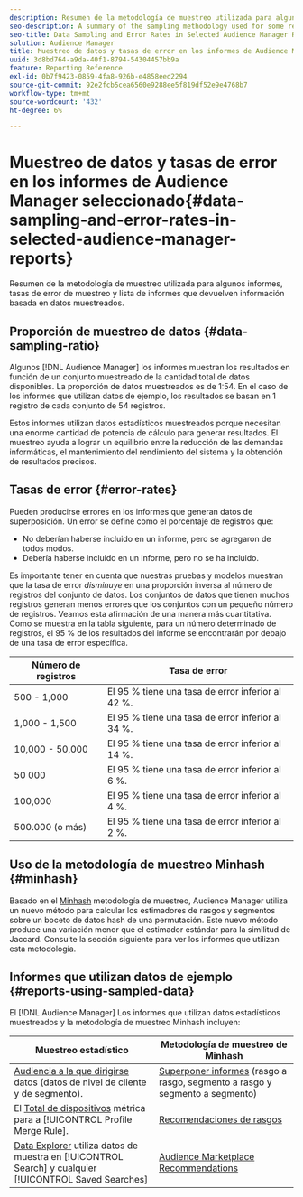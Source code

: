 ```yaml
---
description: Resumen de la metodología de muestreo utilizada para algunos informes, tasas de error de muestreo y lista de informes que devuelven información basada en datos muestreados.
seo-description: A summary of the sampling methodology used for some reports, sampling error rates, and a list of reports that return information based on sampled data.
seo-title: Data Sampling and Error Rates in Selected Audience Manager Reports
solution: Audience Manager
title: Muestreo de datos y tasas de error en los informes de Audience Manager seleccionado
uuid: 3d8bd764-a9da-40f1-8794-54304457bb9a
feature: Reporting Reference
exl-id: 0b7f9423-0859-4fa8-926b-e4858eed2294
source-git-commit: 92e2fcb5cea6560e9288ee5f819df52e9e4768b7
workflow-type: tm+mt
source-wordcount: '432'
ht-degree: 6%

---
```


# Muestreo de datos y tasas de error en los informes de Audience Manager seleccionado{#data-sampling-and-error-rates-in-selected-audience-manager-reports}

Resumen de la metodología de muestreo utilizada para algunos informes, tasas de error de muestreo y lista de informes que devuelven información basada en datos muestreados.

## Proporción de muestreo de datos {#data-sampling-ratio}

Algunos [!DNL Audience Manager] los informes muestran los resultados en función de un conjunto muestreado de la cantidad total de datos disponibles. La proporción de datos muestreados es de 1:54. En el caso de los informes que utilizan datos de ejemplo, los resultados se basan en 1 registro de cada conjunto de 54 registros.

Estos informes utilizan datos estadísticos muestreados porque necesitan una enorme cantidad de potencia de cálculo para generar resultados. El muestreo ayuda a lograr un equilibrio entre la reducción de las demandas informáticas, el mantenimiento del rendimiento del sistema y la obtención de resultados precisos.

<!--

## Minimum Requirements {#minimum-requirements}

>[!NOTE]
>
>The minimum requirements listed below apply to Overlap reports only.

Overlap reports ([trait-to-trait](/help/using/reporting/dynamic-reports/trait-trait-overlap-report.md), [segment-to-trait](/help/using/reporting/dynamic-reports/segment-trait-overlap-report.md), and [segment-to-segment](/help/using/reporting/dynamic-reports/segment-segment-overlap-report.md)) exclude traits and segments when they do not meet the minimum unique visitor requirements. These minimum requirements are as follows:

* Traits: 28,000 [unique trait realizations](/help/using/features/traits/trait-and-segment-qualification-reference).
* Segments: 70,000 real-time users over a 14-day period.

-->

## Tasas de error {#error-rates}

Pueden producirse errores en los informes que generan datos de superposición. Un error se define como el porcentaje de registros que:

* No deberían haberse incluido en un informe, pero se agregaron de todos modos.
* Debería haberse incluido en un informe, pero no se ha incluido.

Es importante tener en cuenta que nuestras pruebas y modelos muestran que la tasa de error *disminuye* en una proporción inversa al número de registros del conjunto de datos. Los conjuntos de datos que tienen muchos registros generan menos errores que los conjuntos con un pequeño número de registros. Veamos esta afirmación de una manera más cuantitativa. Como se muestra en la tabla siguiente, para un número determinado de registros, el 95 % de los resultados del informe se encontrarán por debajo de una tasa de error específica.

| Número de registros | Tasa de error |
|--- |--- |
| 500 - 1,000 | El 95 % tiene una tasa de error inferior al 42 %. |
| 1,000 - 1,500 | El 95 % tiene una tasa de error inferior al 34 %. |
| 10,000 - 50,000 | El 95 % tiene una tasa de error inferior al 14 %. |
| 50 000 | El 95 % tiene una tasa de error inferior al 6 %. |
| 100,000 | El 95 % tiene una tasa de error inferior al 4 %. |
| 500.000 (o más) | El 95 % tiene una tasa de error inferior al 2 %. |

## Uso de la metodología de muestreo Minhash {#minhash}

Basado en el [Minhash](https://en.wikipedia.org/wiki/MinHash) metodología de muestreo, Audience Manager utiliza un nuevo método para calcular los estimadores de rasgos y segmentos sobre un boceto de datos hash de una permutación. Este nuevo método produce una variación menor que el estimador estándar para la similitud de Jaccard. Consulte la sección siguiente para ver los informes que utilizan esta metodología.

<!--

Some Audience Manager reports use the minhash sampling methodology to compute trait and segment overlaps and similarity scores. Audience Manager calculates the [!UICONTROL Trait Similarity Score] between two traits by computing the intersection and union in terms of the number of [!UICONTROL Unique User IDs] (UUIDs) and then divides the two. For two traits A and B, the calculation looks like this:

![jaccard-similarity](/help/using/features/segments/assets/jaccard_similarity.png)

-->

## Informes que utilizan datos de ejemplo {#reports-using-sampled-data}

El [!DNL Audience Manager] Los informes que utilizan datos estadísticos muestreados y la metodología de muestreo Minhash incluyen:

<!--

* [Overlap reports](../reporting/dynamic-reports/dynamic-reports.md#interactive-and-overlap-reports) (trait-to-trait, segment-to-trait, and segment-to-segment).
* [Addressable Audience](../features/addressable-audiences.md) data (customer- and segment-level data). 
* The [Total Devices](../features/profile-merge-rules/profile-link-metrics.md#merge-rule-metrics) metric for a [!UICONTROL Profile Merge Rule].
* [Data Explorer](../features/data-explorer/data-explorer-signals-search/data-explorer-search-pairs.md) uses sampled data in the [!UICONTROL Search] tab and any [!UICONTROL Saved Searches].

Reports that use Minhash sampling methodology:

-->

| Muestreo estadístico | Metodología de muestreo de Minhash |
|--- |--- |
| [Audiencia a la que dirigirse](../features/addressable-audiences.md) datos (datos de nivel de cliente y de segmento). | [Superponer informes](../reporting/dynamic-reports/dynamic-reports.md#interactive-and-overlap-reports) (rasgo a rasgo, segmento a rasgo y segmento a segmento) |
| El [Total de dispositivos](../features/profile-merge-rules/profile-link-metrics.md#merge-rule-metrics) métrica para a [!UICONTROL Profile Merge Rule]. | [Recomendaciones de rasgos](/help/using/features/segments/trait-recommendations.md) |
| [Data Explorer](../features/data-explorer/data-explorer-signals-search/data-explorer-search-pairs.md) utiliza datos de muestra en [!UICONTROL Search] y cualquier [!UICONTROL Saved Searches] | [Audience Marketplace Recommendations](/help/using/features/audience-marketplace/marketplace-data-buyers/marketplace-data-buyers.md#finding-similar-traits) |
